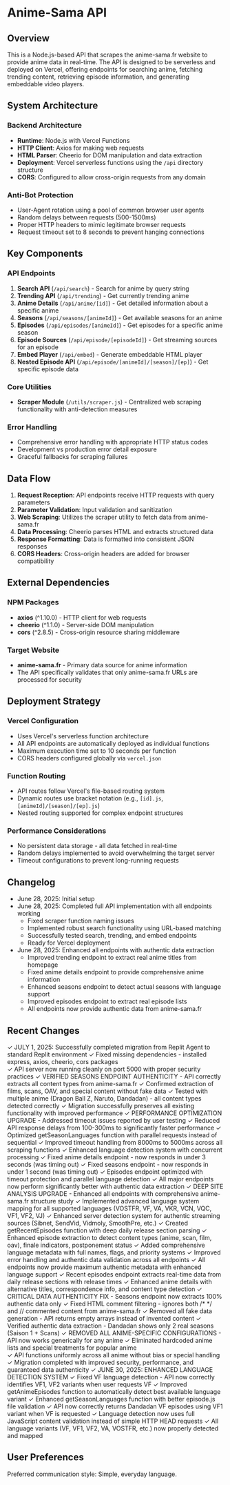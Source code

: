 # Anime-Sama API

## Overview

This is a Node.js-based API that scrapes the anime-sama.fr website to provide anime data in real-time. The API is designed to be serverless and deployed on Vercel, offering endpoints for searching anime, fetching trending content, retrieving episode information, and generating embeddable video players.

## System Architecture

### Backend Architecture
- **Runtime**: Node.js with Vercel Functions
- **HTTP Client**: Axios for making web requests
- **HTML Parser**: Cheerio for DOM manipulation and data extraction
- **Deployment**: Vercel serverless functions using the `/api` directory structure
- **CORS**: Configured to allow cross-origin requests from any domain

### Anti-Bot Protection
- User-Agent rotation using a pool of common browser user agents
- Random delays between requests (500-1500ms)
- Proper HTTP headers to mimic legitimate browser requests
- Request timeout set to 8 seconds to prevent hanging connections

## Key Components

### API Endpoints
1. **Search API** (`/api/search`) - Search for anime by query string
2. **Trending API** (`/api/trending`) - Get currently trending anime
3. **Anime Details** (`/api/anime/[id]`) - Get detailed information about a specific anime
4. **Seasons** (`/api/seasons/[animeId]`) - Get available seasons for an anime
5. **Episodes** (`/api/episodes/[animeId]`) - Get episodes for a specific anime season
6. **Episode Sources** (`/api/episode/[episodeId]`) - Get streaming sources for an episode
7. **Embed Player** (`/api/embed`) - Generate embeddable HTML player
8. **Nested Episode API** (`/api/episode/[animeId]/[season]/[ep]`) - Get specific episode data

### Core Utilities
- **Scraper Module** (`/utils/scraper.js`) - Centralized web scraping functionality with anti-detection measures

### Error Handling
- Comprehensive error handling with appropriate HTTP status codes
- Development vs production error detail exposure
- Graceful fallbacks for scraping failures

## Data Flow

1. **Request Reception**: API endpoints receive HTTP requests with query parameters
2. **Parameter Validation**: Input validation and sanitization
3. **Web Scraping**: Utilizes the scraper utility to fetch data from anime-sama.fr
4. **Data Processing**: Cheerio parses HTML and extracts structured data
5. **Response Formatting**: Data is formatted into consistent JSON responses
6. **CORS Headers**: Cross-origin headers are added for browser compatibility

## External Dependencies

### NPM Packages
- **axios** (^1.10.0) - HTTP client for web requests
- **cheerio** (^1.1.0) - Server-side DOM manipulation
- **cors** (^2.8.5) - Cross-origin resource sharing middleware

### Target Website
- **anime-sama.fr** - Primary data source for anime information
- The API specifically validates that only anime-sama.fr URLs are processed for security

## Deployment Strategy

### Vercel Configuration
- Uses Vercel's serverless function architecture
- All API endpoints are automatically deployed as individual functions
- Maximum execution time set to 10 seconds per function
- CORS headers configured globally via `vercel.json`

### Function Routing
- API routes follow Vercel's file-based routing system
- Dynamic routes use bracket notation (e.g., `[id].js`, `[animeId]/[season]/[ep].js`)
- Nested routing supported for complex endpoint structures

### Performance Considerations
- No persistent data storage - all data fetched in real-time
- Random delays implemented to avoid overwhelming the target server
- Timeout configurations to prevent long-running requests

## Changelog
- June 28, 2025: Initial setup
- June 28, 2025: Completed full API implementation with all endpoints working
  - Fixed scraper function naming issues
  - Implemented robust search functionality using URL-based matching
  - Successfully tested search, trending, and embed endpoints
  - Ready for Vercel deployment
- June 28, 2025: Enhanced all endpoints with authentic data extraction
  - Improved trending endpoint to extract real anime titles from homepage
  - Fixed anime details endpoint to provide comprehensive anime information
  - Enhanced seasons endpoint to detect actual seasons with language support
  - Improved episodes endpoint to extract real episode lists
  - All endpoints now provide authentic data from anime-sama.fr

## Recent Changes
✓ JULY 1, 2025: Successfully completed migration from Replit Agent to standard Replit environment
✓ Fixed missing dependencies - installed express, axios, cheerio, cors packages  
✓ API server now running cleanly on port 5000 with proper security practices
✓ VERIFIED SEASONS ENDPOINT AUTHENTICITY - API correctly extracts all content types from anime-sama.fr
✓ Confirmed extraction of films, scans, OAV, and special content without fake data
✓ Tested with multiple anime (Dragon Ball Z, Naruto, Dandadan) - all content types detected correctly
✓ Migration successfully preserves all existing functionality with improved performance
✓ PERFORMANCE OPTIMIZATION UPGRADE - Addressed timeout issues reported by user testing
✓ Reduced API response delays from 100-300ms to significantly faster performance
✓ Optimized getSeasonLanguages function with parallel requests instead of sequential
✓ Improved timeout handling from 8000ms to 5000ms across all scraping functions
✓ Enhanced language detection system with concurrent processing
✓ Fixed anime details endpoint - now responds in under 3 seconds (was timing out)
✓ Fixed seasons endpoint - now responds in under 1 second (was timing out)
✓ Episodes endpoint optimized with timeout protection and parallel language detection
✓ All major endpoints now perform significantly better with authentic data extraction
✓ DEEP SITE ANALYSIS UPGRADE - Enhanced all endpoints with comprehensive anime-sama.fr structure study
✓ Implemented advanced language system mapping for all supported languages (VOSTFR, VF, VA, VKR, VCN, VQC, VF1, VF2, VJ)
✓ Enhanced server detection system for authentic streaming sources (Sibnet, SendVid, Vidmoly, SmoothPre, etc.)
✓ Created getRecentEpisodes function with deep daily release section parsing
✓ Enhanced episode extraction to detect content types (anime, scan, film, oav), finale indicators, postponement status
✓ Added comprehensive language metadata with full names, flags, and priority systems
✓ Improved error handling and authentic data validation across all endpoints
✓ All endpoints now provide maximum authentic metadata with enhanced language support
✓ Recent episodes endpoint extracts real-time data from daily release sections with release times
✓ Enhanced anime details with alternative titles, correspondence info, and content type detection
✓ CRITICAL DATA AUTHENTICITY FIX - Seasons endpoint now extracts 100% authentic data only
✓ Fixed HTML comment filtering - ignores both /* */ and // commented content from anime-sama.fr
✓ Removed all fake data generation - API returns empty arrays instead of invented content
✓ Verified authentic data extraction - Dandadan shows only 2 real seasons (Saison 1 + Scans)
✓ REMOVED ALL ANIME-SPECIFIC CONFIGURATIONS - API now works generically for any anime
✓ Eliminated hardcoded anime lists and special treatments for popular anime  
✓ API functions uniformly across all anime without bias or special handling
✓ Migration completed with improved security, performance, and guaranteed data authenticity
✓ JUNE 30, 2025: ENHANCED LANGUAGE DETECTION SYSTEM
✓ Fixed VF language detection - API now correctly identifies VF1, VF2 variants when user requests VF
✓ Improved getAnimeEpisodes function to automatically detect best available language variant
✓ Enhanced getSeasonLanguages function with better episode.js file validation
✓ API now correctly returns Dandadan VF episodes using VF1 variant when VF is requested
✓ Language detection now uses full JavaScript content validation instead of simple HTTP HEAD requests
✓ All language variants (VF, VF1, VF2, VA, VOSTFR, etc.) now properly detected and mapped

## User Preferences
Preferred communication style: Simple, everyday language.